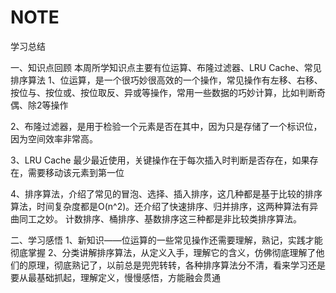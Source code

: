 # NOTE
学习总结

一、知识点回顾
本周所学知识点主要有位运算、布隆过滤器、LRU Cache、常见排序算法
1、位运算，是一个很巧妙很高效的一个操作，常见操作有左移、右移、按位与、按位或、按位取反、异或等操作，常用一些数据的巧妙计算，比如判断奇偶、除2等操作

2、布隆过滤器，是用于检验一个元素是否在其中，因为只是存储了一个标识位，因为空间效率非常高。

3、LRU Cache 最少最近使用，关键操作在于每次插入时判断是否存在，如果存在，需要移动该元素到第一位

4、排序算法，介绍了常见的冒泡、选择、插入排序，这几种都是基于比较的排序算法，时间复杂度都是O(n^2)。还介绍了快速排序、归并排序，这两种算法有异曲同工之妙。 计数排序、桶排序、基数排序这三种都是非比较类排序算法。

二、学习感悟
1、新知识——位运算的一些常见操作还需要理解，熟记，实践才能彻底掌握
2、分类讲解排序算法，从定义入手，理解它的含义，仿佛彻底理解了他们的原理，彻底熟记了，以前总是兜兜转转，各种排序算法分不清，看来学习还是要从最基础抓起，理解定义，慢慢感悟，方能融会贯通

  

